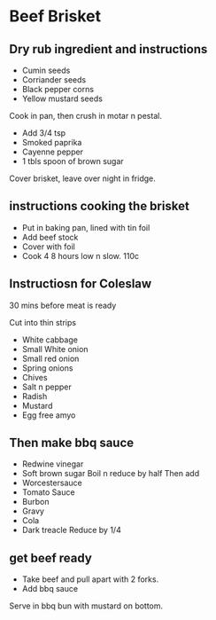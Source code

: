 # Beef Brisket

## Dry rub ingredient and instructions
- Cumin seeds
- Corriander seeds
- Black pepper corns
- Yellow mustard seeds

Cook in pan, then crush in motar n pestal.

- Add 3/4 tsp
- Smoked paprika
- Cayenne pepper
- 1 tbls spoon of brown sugar

Cover brisket, leave over night in fridge.

## instructions cooking the brisket
- Put in baking pan, lined with tin foil
- Add beef stock
- Cover with foil
- Cook 4 8 hours low n slow. 110c

## Instructiosn for Coleslaw 
30 mins before meat is ready

Cut into thin strips
- White cabbage
- Small White onion
- Small red onion
- Spring onions
- Chives
- Salt n pepper
- Radish
- Mustard
- Egg free amyo

## Then make bbq sauce
- Redwine vinegar
- Soft brown sugar
Boil n reduce by half
Then add
- Worcestersauce
- Tomato Sauce
- Burbon
- Gravy
- Cola
- Dark treacle
Reduce by 1/4

## get beef ready
- Take beef and pull apart with 2 forks.
- Add bbq sauce

Serve in bbq bun with mustard on bottom.